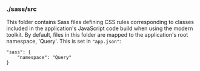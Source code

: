 ### ./sass/src

This folder contains Sass files defining CSS rules corresponding to classes
included in the application's JavaScript code build when using the modern toolkit.
By default, files in this folder are mapped to the application's root namespace, 'Query'.
This is set in `"app.json"`:

    "sass": {
        "namespace": "Query"
    }